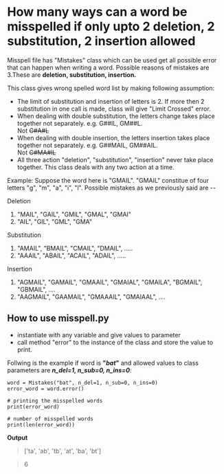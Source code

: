 # How many ways can a word be misspelled if only upto 2 deletion, 2 substitution, 2 insertion allowed

Misspell file has "Mistakes" class which can be used get all possible error that can happen when writing a word.
Possible reasons of mistakes are 3.These are **deletion, substitution, insertion.**

This class gives wrong spelled word list by making following assumption:
- The limit of substitution and insertion of letters is 2. If more then 2 substitution in one call is made,  class will give "Limit Crossed" error.
- When dealing with double substitution, the letters change takes place together not separately. e.g. G##IL, GM##L.         
  Not  ~~G#A#L~~
- When dealing with double insertion, the letters insertion takes place together not separately. e.g. G##MAIL, GM##AIL.        
  Not  ~~G#MA#IL~~ 
- All three action "deletion", "substitution", "insertion" never take place together. This class deals with any two action at a time.

Example: Suppose the word here is "GMAIL". "GMAIL" constitue of four letters "g", "m", "a", "i", "l".
Possible mistakes as we previously said are --

Deletion
1.  "MAIL", "GAIL", "GMIL", "GMAL", "GMAI"
2.  "AIL", "GIL", "GML", "GMA"

Substitution
1.  "AMAIL", "BMAIL", "CMAIL", "DMAIL", .....
2.  "AAAIL", "ABAIL", "ACAIL", "ADAIL", .....

Insertion
1.  "AGMAIL", "GAMAIL", "GMAAIL", "GMAIAL", "GMAILA", "BGMAIL", "GBMAIL", ....
2.  "AAGMAIL", "GAAMAIL", "GMAAAIL", "GMAIAAL", ....


## How to use misspell.py
- instantiate with any variable and give values to parameter
- call method "error" to the instance of the class and store the value to print.

Follwing is the example if word is **"*bat*"** and allowed values to class parameters are ***n_del=1, n_sub=0, n_ins=0***:

```
word = Mistakes("bat", n_del=1, n_sub=0, n_ins=0)
error_word = word.error()

# printing the misspelled words
print(error_word)

# number of misspelled words
print(len(error_word))
```

**Output**
> ['ta', 'ab', 'tb', 'at', 'ba', 'bt']
  
> 6

